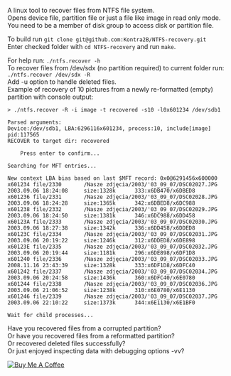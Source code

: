 A linux tool to recover files from NTFS file system.\
Opens device file, partition file or just a file like image in read only mode.\
You need to be a member of disk group to access disk or partition file.

To build run `git clone git@github.com:Kontra2B/NTFS-recovery.git`\
Enter checked folder with `cd NTFS-recovery` and run `make`.

For help run: `./ntfs.recover -h`\
To recover files from /dev/sdx (no partition required) to current folder run: `./ntfs.recover /dev/sdx -R`\
Add -u option to handle deleted files.\
Example of recovery of 10 pictures from a newly re-formatted (empty) partition with console output:

`> ./ntfs.recover -R -i image -t recovered -s10 -l0x601234 /dev/sdb1`
```
Parsed arguments:
Device:/dev/sdb1, LBA:6296116x601234, process:10, include[image] pid:117565
RECOVER to target dir: recovered

	Press enter to confirm...

Searching for MFT entries...

New context LBA bias based on last $MFT record: 0x0@6291456x600000
x601234 file/2330       /Nasze zdjęcia/2003/'03_09_07/DSC02027.JPG      2003.09.06 18:24:08     size:1328k      333:x6DB470/x6DBED8
x601236 file/2331       /Nasze zdjęcia/2003/'03_09_07/DSC02028.JPG      2003.09.06 18:24:28     size:1365k      342:x6DBED8/x6DC988
x601238 file/2332       /Nasze zdjęcia/2003/'03_09_07/DSC02029.JPG      2003.09.06 18:24:50     size:1381k      346:x6DC988/x6DD458
x60123A file/2333       /Nasze zdjęcia/2003/'03_09_07/DSC02030.JPG      2003.09.06 18:27:38     size:1342k      336:x6DD458/x6DDED8
x60123C file/2334       /Nasze zdjęcia/2003/'03_09_07/DSC02031.JPG      2003.09.06 20:19:22     size:1246k      312:x6DDED8/x6DE898
x60123E file/2335       /Nasze zdjęcia/2003/'03_09_07/DSC02032.JPG      2003.09.06 20:19:44     size:1181k      296:x6DE898/x6DF1D8
x601240 file/2336       /Nasze zdjęcia/2003/'03_09_07/DSC02033.JPG      2008.11.16 23:43:39     size:1328k      333:x6DF1D8/x6DFC40
x601242 file/2337       /Nasze zdjęcia/2003/'03_09_07/DSC02034.JPG      2003.09.06 20:24:58     size:1436k      360:x6DFC40/x6E0780
x601244 file/2338       /Nasze zdjęcia/2003/'03_09_07/DSC02036.JPG      2003.09.06 21:06:52     size:1238k      310:x6E0780/x6E1130
x601246 file/2339       /Nasze zdjęcia/2003/'03_09_07/DSC02037.JPG      2003.09.06 22:10:22     size:1373k      344:x6E1130/x6E1BF0

Wait for child processes... 
```

Have you recovered files from a corrupted partition?\
Or have you recovered files from a reformatted partition?\
Or recovered deleted files successfully?\
Or just enjoyed inspecting data with debugging options -vv?

[![Buy Me A Coffee](https://img.shields.io/badge/Buy%20Me%20A%20Coffee-donate-yellow?style=flat-square&logo=buy-me-a-coffee)](https://www.buymeacoffee.com/kontra)
